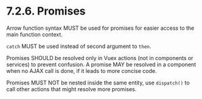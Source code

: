 # 7.2.6. Promises

Arrow function syntax MUST be used for promises for easier access to the main function
context.

`catch` MUST be used instead of second argument to `then`.

Promises SHOULD be resolved only in Vuex actions (not in components or services)
to prevent confusion. A promise MAY be resolved in a component when no AJAX call is done,
if it leads to more concise code.

Promises MUST NOT be nested inside the same entity, use `dispatch()` to call other
actions that might resolve more promises.
